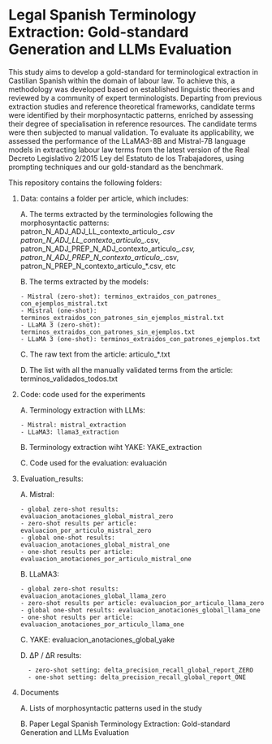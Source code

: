 # Legal Spanish Terminology Extraction: Gold-standard Generation and LLMs Evaluation
This study aims to develop a gold-standard for terminological extraction in Castilian Spanish within the domain of labour law. To achieve this, a methodology was developed based on established linguistic theories and reviewed by a community of expert terminologists. Departing from previous extraction studies and reference theoretical frameworks, candidate terms were identified by their morphosyntactic patterns, enriched by assessing their degree of specialisation in reference resources. The candidate terms were then subjected to manual validation. To evaluate its applicability, we assessed the performance of the LLaMA3-8B and Mistral-7B language models in extracting labour law terms from the latest version of the Real Decreto Legislativo 2/2015 Ley del Estatuto de los Trabajadores, using prompting techniques and our gold-standard as the benchmark.

This repository contains the following folders:
1. Data: contains a folder per article, which includes:
   
   A. The terms extracted by the terminologies following the morphosyntactic patterns: patron_N_ADJ_ADJ_LL_contexto_articulo_*.csv patron_N_ADJ_LL_contexto_articulo_*.csv,   patron_N_ADJ_PREP_N_ADJ_contexto_articulo_*.csv, patron_N_ADJ_PREP_N_contexto_articulo_*.csv,  patron_N_PREP_N_contexto_articulo_*.csv, etc
   
   B. The terms extracted by the models:
   
       - Mistral (zero-shot): terminos_extraidos_con_patrones_ con_ejemplos_mistral.txt
       - Mistral (one-shot): terminos_extraidos_con_patrones_sin_ejemplos_mistral.txt
       - LLaMA 3 (zero-shot): terminos_extraidos_con_patrones_sin_ejemplos.txt
       - LLaMA 3 (one-shot): terminos_extraidos_con_patrones_ejemplos.txt
   
   C. The raw text from the article: articulo_*.txt
   
   D. The list with all the manually validated terms from the article: terminos_validados_todos.txt

3. Code: code used for the experiments
   
   A. Terminology extraction with LLMs:
   
       - Mistral: mistral_extraction
       - LLaMA3: llama3_extraction
   
   B. Terminology extraction wiht YAKE: YAKE_extraction

   C. Code used for the evaluation: evaluación


4. Evaluation_results:
   
   A. Mistral:
   
       - global zero-shot results: evaluacion_anotaciones_global_mistral_zero
       - zero-shot results per article: evaluacion_por_articulo_mistral_zero
       - global one-shot results: evaluacion_anotaciones_global_mistral_one
       - one-shot results per article: evaluacion_anotaciones_por_articulo_mistral_one
   
   B. LLaMA3:
   
       - global zero-shot results: evaluacion_anotaciones_global_llama_zero
       - zero-shot results per article: evaluacion_por_articulo_llama_zero
       - global one-shot results: evaluacion_anotaciones_global_llama_one
       - one-shot results per article: evaluacion_anotaciones_por_articulo_llama_one

   C. YAKE: evaluacion_anotaciones_global_yake

   D. ΔP / ΔR results:

         - zero-shot setting: delta_precision_recall_global_report_ZERO
         - one-shot setting: delta_precision_recall_global_report_ONE
       


5. Documents

   A. Lists of morphosyntactic patterns used in the study

   B. Paper Legal Spanish Terminology Extraction: Gold-standard Generation and LLMs Evaluation


 
   
